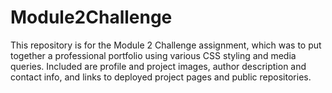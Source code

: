 # Module2Challenge
This repository is for the Module 2 Challenge assignment, which was to put together a professional portfolio using various CSS styling and media queries. Included are profile and project images, author description and contact info, and links to deployed project pages and public repositories.
